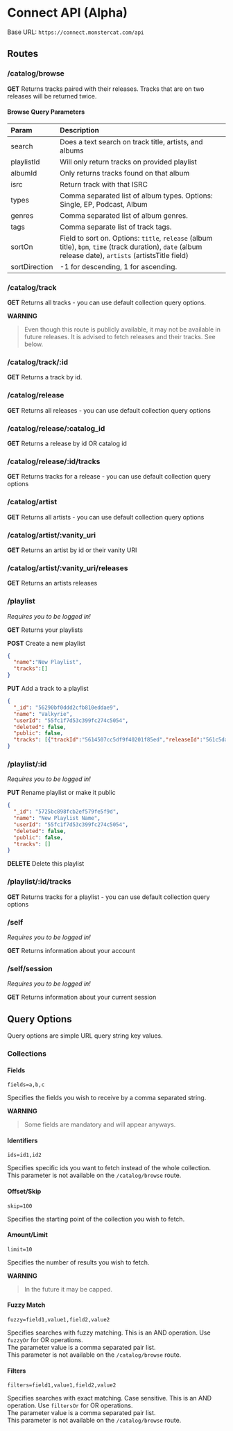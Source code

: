 # Connect API (Alpha)

Base URL: `https://connect.monstercat.com/api`

## Routes

### /catalog/browse

**GET**
Returns tracks paired with their releases.
Tracks that are on two releases will be returned twice.

#### Browse Query Parameters

|Param|Description|
|:--|:--|
|search|Does a text search on track title, artists, and albums|
|playlistId|Will only return tracks on provided playlist|
|albumId|Only returns tracks found on that album|
|isrc|Return track with that ISRC|
|types|Comma separated list of album types. Options: Single, EP, Podcast, Album|
|genres|Comma separated list of album genres.|
|tags|Comma separate list of track tags.|
|sortOn|Field to sort on. Options: `title`, `release` (album title), `bpm`, `time` (track duration), `date` (album release date), `artists` (artistsTitle field)|
|sortDirection|-1 for descending, 1 for ascending.|

### /catalog/track

**GET**
Returns all tracks - you can use default collection query options.

**WARNING**
> Even though this route is publicly available, it may not be available in future releases.
> It is advised to fetch releases and their tracks. See below.

### /catalog/track/:id

**GET**
Returns a track by id.

### /catalog/release

**GET**
Returns all releases - you can use default collection query options

### /catalog/release/:catalog_id

**GET**
Returns a release by id OR catalog id

### /catalog/release/:id/tracks

**GET**
Returns tracks for a release - you can use default collection query options

### /catalog/artist

**GET**
Returns all artists - you can use default collection query options

### /catalog/artist/:vanity_uri

**GET**
Returns an artist by id or their vanity URI

### /catalog/artist/:vanity_uri/releases

**GET**
Returns an artists releases

### /playlist
*Requires you to be logged in!*

**GET**
Returns your playlists

**POST**
Create a new playlist
```json
{
  "name":"New Playlist",
  "tracks":[]
}
```

**PUT**
Add a track to a playlist
```json
{
  "_id": "56290bf0ddd2cfb810eddae9",
  "name": "Valkyrie",
  "userId": "55fc1f7d53c399fc274c5054",
  "deleted": false,
  "public": false,
  "tracks": [{"trackId":"5614507cc5df9f40201f85ed","releaseId":"561c5da57fb673586a3d2a98"},{"trackId":"56e0a83280a64c6105fcc8ec","releaseId":"57083d7e85ff0545443034e3","startTime":0}]
}
```

### /playlist/:id
*Requires you to be logged in!*

**PUT**
Rename playlist or make it public

```json
{
  "_id": "5725bc898fcb2ef579fe5f9d",
  "name": "New Playlist Name",
  "userId": "55fc1f7d53c399fc274c5054",
  "deleted": false,
  "public": false,
  "tracks": []
}
```

**DELETE**
Delete this playlist

### /playlist/:id/tracks

**GET**
Returns tracks for a playlist - you can use default collection query options

### /self
*Requires you to be logged in!*

**GET**
Returns information about your account

### /self/session
*Requires you to be logged in!*

**GET**
Returns information about your current session

## Query Options

Query options are simple URL query string key values.

### Collections

#### Fields 

`fields=a,b,c`

Specifies the fields you wish to receive by a comma separated string.

**WARNING**
> Some fields are mandatory and will appear anyways.

#### Identifiers 

`ids=id1,id2`

Specifies specific ids you want to fetch instead of the whole collection.  
This parameter is not available on the `/catalog/browse` route.

#### Offset/Skip 

`skip=100`

Specifies the starting point of the collection you wish to fetch.

#### Amount/Limit 

`limit=10`

Specifies the number of results you wish to fetch.

**WARNING**
> In the future it may be capped.

#### Fuzzy Match

`fuzzy=field1,value1,field2,value2`

Specifies searches with fuzzy matching. This is an AND operation. Use `fuzzyOr` for OR operations.  
The parameter value is a comma separated pair list.  
This parameter is not available on the `/catalog/browse` route.


#### Filters

`filters=field1,value1,field2,value2`

Specifies searches with exact matching. Case sensitive. This is an AND operation. Use `filtersOr` for OR operations.  
The parameter value is a comma separated pair list.  
This parameter is not available on the `/catalog/browse` route.

